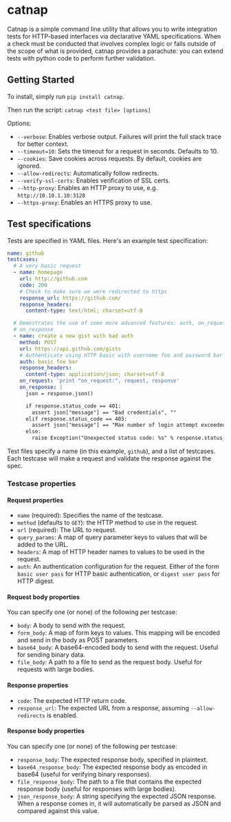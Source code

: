 # catnap #

Catnap is a simple command line utility that allows you to write integration
tests for HTTP-based interfaces via declarative YAML specifications. When a
check must be conducted that involves complex logic or falls outside of the
scope of what is provided, catnap provides a parachute: you can extend tests
with python code to perform further validation.

## Getting Started ##

To install, simply run `pip install catnap`.

Then run the script: `catnap <test file> [options]`

Options:

* `--verbose`: Enables verbose output. Failures will print the full stack
  trace for better context.
* `--timeout=10`: Sets the timeout for a request in seconds. Defaults to 10.
* `--cookies`: Save cookies across requests. By default, cookies are ignored.
* `--allow-redirects`: Automatically follow redirects.
* `--verify-ssl-certs`: Enables verification of SSL certs.
* `--http-proxy`: Enables an HTTP proxy to use, e.g. `http://10.10.1.10:3128`
* `--https-proxy`: Enables an HTTPS proxy to use.

## Test specifications ##

Tests are specified in YAML files. Here's an example test specification:

```YAML
name: github
testcases:
  # A very basic request
  - name: homepage
    url: http://github.com
    code: 200
    # Check to make sure we were redirected to https
    response_url: https://github.com/
    response_headers:
      content-type: text/html; charset=utf-8

  # Demostrates the use of some more advanced features: auth, on_request and
  # on_response
  - name: create a new gist with bad auth
    method: POST
    url: https://api.github.com/gists
    # Authenticate using HTTP basic with username foo and password bar
    auth: basic foo bar
    response_headers:
      content-type: application/json; charset=utf-8
    on_request: 'print "on_request:", request, response'
    on_response: |
      json = response.json()

      if response.status_code == 401:
        assert json["message"] == "Bad credentials", ""
      elif response.status_code == 403:
        assert json["message"] == "Max number of login attempt exceeded", ""
      else:
        raise Exception("Unexpected status code: %s" % response.status_code)
```

Test files specify a name (in this example, `github`), and a list of testcases. Each testcase will make a request and validate the response against the spec.

### Testcase properties ###

#### Request properties ####

* `name` (required): Specifies the name of the testcase.
* `method` (defaults to `GET`): the HTTP method to use in the request.
* `url` (required): The URL to request.
* `query_params`: A map of query parameter keys to values that will be added to the URL.
* `headers`: A map of HTTP header names to values to be used in the request.
* `auth`: An authentication configuration for the request. Either of the form `basic user pass` for HTTP basic authentication, or `digest user pass` for HTTP digest.

#### Request body properties ####

You can specify one (or none) of the following per testcase:

* `body`: A body to send with the request.
* `form_body`: A map of form keys to values. This mapping will be encoded and send in the body as POST parameters.
* `base64_body`: A base64-encoded body to send with the request. Useful for sending binary data.
* `file_body`: A path to a file to send as the request body. Useful for requests with large bodies.

#### Response properties ####

* `code`: The expected HTTP return code.
* `response_url`: The expected URL from a response, assuming `--allow-redirects` is enabled.

#### Response body properties ####

You can specify one (or none) of the following per testcase:

* `response_body`: The expected response body, specified in plaintext.
* `base64_response_body`: The expected response body as encoded in base64 (useful for verifying binary responses).
* `file_response_body`: The path to a file that contains the expected response body (useful for responses with large bodies).
* `json_response_body`: A string specifying the expected JSON response. When a
  response comes in, it will automatically be parsed as JSON and compared against this value.
